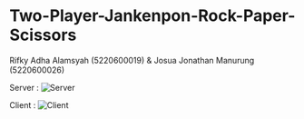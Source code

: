 # Two-Player-Jankenpon-Rock-Paper-Scissors
Rifky Adha Alamsyah (5220600019) & Josua Jonathan Manurung (5220600026)

Server :
![Server](https://user-images.githubusercontent.com/87791029/174946656-3c5688be-8ece-41b3-8167-59bf3d992009.PNG)

Client :
![Client](https://user-images.githubusercontent.com/87791029/174946598-f248c773-1bab-4103-a70a-d7625b53969d.PNG)
